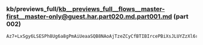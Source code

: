 ### kb/previews_full/kb__previews_full__flows__master-first__master-only@guest.har.part020.md.part001.md (part 002)

```md
Az7+LxSgy6LSESPh8Ug6a8gPmAiUeaaSQB8NAoAjTzeZCyCfBTIBIrcePBiXsJLUYZzXl6rGHKMc3almeWuNUn6ooigud
```

```
